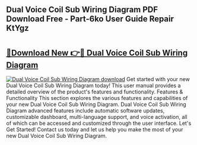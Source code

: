 ## Dual Voice Coil Sub Wiring Diagram PDF Download Free - Part-6ko User Guide Repair KtYgz

# <h2><a href="http://dfrzq8f.blite.top/?on=Dual+Voice+Coil+Sub+Wiring+Diagram">🔗Download New 👉🔴 Dual Voice Coil Sub Wiring Diagram</a></h2>

[![Dual Voice Coil Sub Wiring Diagram download](https://i.imgur.com/lujVjoI.png)](http://dfrzq8f.blite.top/?on=Dual+Voice+Coil+Sub+Wiring+Diagram)
Get started with your new Dual Voice Coil Sub Wiring Diagram today! This user manual provides a detailed overview of the product's features and functionality. Features & Functionality This section explores the various features and capabilities of your new Dual Voice Coil Sub Wiring Diagram. Dual Voice Coil Sub Wiring Diagram advanced features include automatic software updates, customizable dashboard, multi-language support, and voice activation, all of which can be accessed and customized through the user interface. Let's Get Started! Contact us today and let us help you make the most of your new Dual Voice Coil Sub Wiring Diagram.
